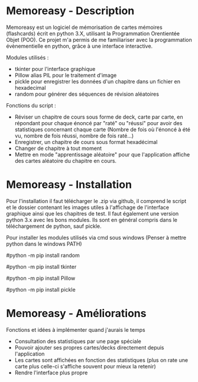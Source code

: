 # Memoreasy - Description 
Memoreasy est un logiciel de mémorisation de cartes mémoires (flashcards) écrit en python 3.X, utilisant la Programmation Orentientée Objet (POO). Ce projet m'a permis de me familiariser avec la programmation évènementielle en python, grâce à une interface interactive.
 
Modules utilisés : 
 - tkinter pour l'interface graphique
 - Pillow alias PIL pour le traitement d'image
 - pickle pour enregistrer les données d'un chapitre dans un fichier en hexadecimal
 - random pour générer des séquences de révision aléatoires

Fonctions du script :
 - Réviser un chapitre de cours sous forme de deck,  carte par carte, en répondant pour chaque énoncé par "raté" ou "réussi" pour avoir des statistiques concernant chaque carte (Nombre de fois où l'énoncé à été vu, nombre de fois réussi, nombre de fois raté...)
 - Enregistrer, un chapitre de cours sous format hexadécimal
 - Changer de chapitre à tout moment
 - Mettre en mode "apprentissage aléatoire" pour que l'application affiche des cartes aléatoire du chapitre en cours.
 
# Memoreasy - Installation

Pour l'installation il faut télécharger le .zip via github, il comprend le script et le dossier contenant les images utiles à l'affichage de l'interface graphique ainsi que les chapitres de test.
Il faut également une version python 3.x avec les bons modules. Ils sont en général compris dans le téléchargement de python, sauf pickle.

Pour installer les modules utilisés via cmd sous windows (Penser à mettre python dans le windows PATH) 

 #python -m pip install random
 
 #python -m pip install tkinter
 
 #python -m pip install Pillow
 
 #python -m pip install pickle

# Memoreasy - Améliorations

Fonctions et idées à implémenter quand j'aurais le temps
 - Consultation des statistiques par une page spéciale
 - Pouvoir ajouter ses propres cartes/decks directement depuis l'application
 - Les cartes sont affichées en fonction des statistiques (plus on rate une carte plus celle-ci s'affiche souvent pour mieux la retenir)
 - Rendre l'interface plus propre
